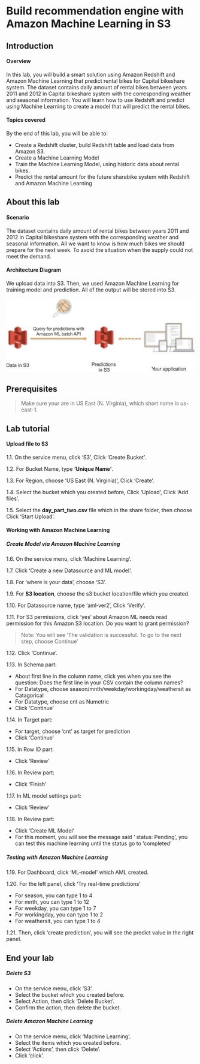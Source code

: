 Build recommendation engine with Amazon Machine Learning in S3
================================================================

## Introduction
#### Overview
In this lab, you will build a smart solution using Amazon Redshift and Amazon Machine Learning that predict rental bikes for Capital bikeshare system.
The dataset contains daily amount of rental bikes between years 2011 and 2012 in Capital bikeshare system with the corresponding weather and seasonal information.
You will learn how to use Redshift and predict using Machine Learning to create a model that will predict the rental bikes.

#### Topics covered

By the end of this lab, you will be able to:

* Create a Redshift cluster, build Redshift table and load data from Amazon S3.
* Create a Machine Learning Model
* Train the Machine Learning Model, using historic data about rental bikes.
* Predict the rental amount for the future sharebike system with Redshift and Amazon Machine Learning

## About this lab
#### Scenario

The dataset contains daily amount of rental bikes between years 2011 and 2012 in Capital bikeshare system with the corresponding weather and seasonal information.
All we want to know is how much bikes we should prepare for the next week. To avoid the situation when the supply could not meet the demand.

#### Architecture Diagram
We upload data into S3. Then, we used Amazon Machine Learning for training model and prediction. All of the output will be stored into S3.

![1.jpg](/images/1.jpg)


## Prerequisites

>Make sure your are in US East (N. Virginia), which short name is us-east-1.


## Lab tutorial
#### Upload file to S3

1.1. 	On the service menu, click ‘S3’, Click ‘Create Bucket’.

1.2. 	For Bucket Name, type **‘Unique Name’**.

1.3. 	For Region, choose ‘US East (N. Virginia)’, Click ‘Create’.

1.4. 	Select the bucket which you created before, Click ‘Upload’, Click ‘Add files’.

1.5. 	Select the **day_part_two.csv** file which in the share folder, then choose Click ‘Start Upload’.


#### Working with Amazon Machine Learning

##### Create Model via Amazon Machine Learning

1.6. 	On the service menu, click ‘Machine Learning’.

1.7. 	Click ‘Create a new Datasource and ML model’.

1.8. 	For ‘where is your data’, choose ‘S3’.

1.9. 	For **S3 location**, choose the s3 bucket location/file which you created.

1.10. 	For Datasource name, type ‘aml‐ver2’, Click ‘Verify’.

1.11. 	For S3 permissions, click ‘yes’ about Amazon ML needs read permission for this Amazon S3 location. Do you want to grant permission?

> Note: You will see ‘The validation is successful. To go to the next step, choose Continue’

1.12. 	Click ‘Continue’.

1.13. 	In Schema part:

* About first line in the column name, click yes when you see the question: Does the first line in your CSV contain the column names?
* For	Datatype,	choose	season/mnth/weekday/workingday/weathersit	as Catagorical
* For Datatype, choose cnt as Numetric
* Click ‘Continue’

1.14. 	In Target part:

* For target, choose ‘cnt’ as target for prediction
* Click ‘Continue’

1.15. 	In Row ID part:

* Click ‘Review’

1.16. 	In Review part:

* Click ‘Finish’

1.17. 	In ML model settings part:

* Click ‘Review’

1.18. 	In Review part:

* Click ‘Create ML Model’
* For this moment, you will see the message said ‘ status: Pending’, you can test this machine learning until the status go to ‘completed’

##### Testing with Amazon Machine Learning

1.19. 	For Dashboard, click ‘ML‐model’ which AML created. 

1.20. 	For the left panel, click ‘Try real-time predictions’

* For season, you can type 1 to 4
* For mnth, you can type 1 to 12
* For weekday, you can type 1 to 7
* For workingday, you can type 1 to 2
* For weathersit, you can type 1 to 4

1.21. Then, click ‘create prediction’, you will see the predict value in the right panel. 	


## End your lab

##### Delete S3

* On the service menu, click ‘S3’.
* Select the bucket which you created before.
* Select Action, then click ‘Delete Bucket’.
* Confirm the action, then delete the bucket.

##### Delete Amazon Machine Learning

* On the service menu, click ‘Machine Learning’.
* Select the items which you created before.
* Select ‘Actions’, then click ‘Delete’.
* Click ‘click’.
